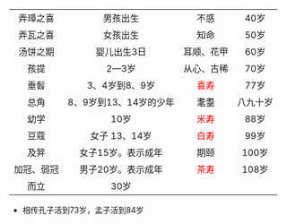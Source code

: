 
<table>
    <tr align="center">
        <td>弄璋之喜</td>
        <td>男孩出生</td>
        <td>不惑</td>
        <td>40岁</td>
    </tr>
    <tr align="center">
        <td>弄瓦之喜</td>
        <td>女孩出生</td>
        <td>知命</td>
        <td>50岁</td>
    </tr>
    <tr align="center">
        <td>汤饼之期</td>
        <td>婴儿出生3日</td>
        <td>耳顺、花甲</td>
    	<td>60岁</td>
	</tr>
    <tr align="center">
    	<td>孩提</td>
    	<td>2—3岁</td>
    	<td>从心、古稀</td>
    	<td>70岁</td>
	</tr>
    <tr align="center">
    	<td>垂髫</td>
    	<td>3、4岁到8、9岁</td>
    	<td><font color=red>喜寿</font></td>
    	<td>77岁</td>
	</tr>
    <tr align="center">
    	<td>总角</td>
    	<td>8、9岁到13、14岁的少年</td>
    	<td>耄耋</td>
    	<td>八九十岁</td>
	</tr>
    <tr align="center">
    	<td>幼学</td>
    	<td>10岁</td>
    	<td><font color=red>米寿</font></td>
    	<td>88岁</td>
	</tr>
    <tr align="center">
    	<td>豆蔻</td>
    	<td>女子 13、14岁</td>
    	<td><font color=red>白寿</font></td>
    	<td>99岁</td>
	</tr>
    <tr align="center">
    	<td>及笄</td>
    	<td>女子15岁。表示成年</td>
    	<td>期颐</td>
    	<td>100岁</td>
	</tr>
    <tr align="center">
    	<td>加冠、弱冠</td>
    	<td>男子20岁。表示成年</td>
    	<td><font color=red>茶寿</font></td>
    	<td>108岁</td>
	</tr>
    <tr align="center">
    	<td>而立</td>
    	<td>30岁</td>
    	<td></td>
    	<td></td>
	</tr>
</table>

- 相传孔子活到73岁，孟子活到84岁